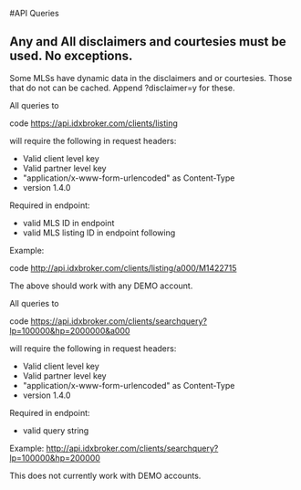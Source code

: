 #API Queries

## Any and All disclaimers and courtesies must be used. No exceptions.
Some MLSs have dynamic data in the disclaimers and or courtesies.
Those that do not can be cached. Append ?disclaimer=y for these.


All queries to

 code https://api.idxbroker.com/clients/listing

will require the following in request headers:

* Valid client level key
* Valid partner level key
* "application/x-www-form-urlencoded" as Content-Type
* version 1.4.0

Required in endpoint:
* valid MLS ID in endpoint
* valid MLS listing ID in endpoint following


Example: 

 code http://api.idxbroker.com/clients/listing/a000/M1422715

The above should work with any DEMO account.

All queries to

 code https://api.idxbroker.com/clients/searchquery?lp=100000&hp=2000000&a000

will require the following in request headers:

* Valid client level key
* Valid partner level key
* "application/x-www-form-urlencoded" as Content-Type
* version 1.4.0

Required in endpoint:
* valid query string

Example: http://api.idxbroker.com/clients/searchquery?lp=100000&hp=200000

This does not currently work with DEMO accounts.
